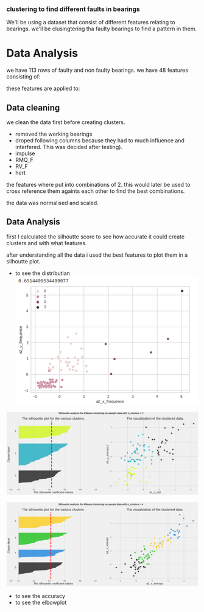 ### clustering to find different faults in bearings
We'll be using a dataset that consist of different features relating to bearings. we'll be clusingtering tha faulty bearings to find a pattern in them.

# Data Analysis
we have 113 rows of faulty and non faulty bearings.
we have 48 features consisting of:


these features are applied to:

## Data cleaning
we clean the data first before creating clusters.
- removed the working bearings
- droped following columns because they had to much influence and interfered. This was decided after testing).
-  impulse
-  RMQ_F
-  RV_F
-  hert


the features where put into combinations of 2. this would later be used to cross reference them againts each other to find the best combinations.

the data was normalised and scaled. 

## Data Analysis

first I calculated the silhoutte score to see how accurate it could create clusters and with what features. 

after understanding all the data i used the best features to plot them in a silhoutte plot.
- to see the distributian
![bearing_65_score.png](https://github.com/QuintenMM/challenge-clustering/blob/eeeb74cee4f4bb103373b8fa58c9355738543d1d/bearing_65_score.png)


![Screenshot from 2021-08-12 07-46-47.png](https://github.com/QuintenMM/challenge-clustering/blob/eeeb74cee4f4bb103373b8fa58c9355738543d1d/Screenshot%20from%202021-08-12%2007-46-47.png)

![Screenshot from 2021-08-12 07-37-56.png](https://github.com/QuintenMM/challenge-clustering/blob/eeeb74cee4f4bb103373b8fa58c9355738543d1d/Screenshot%20from%202021-08-12%2007-37-56.png)

- to see the accuracy 
- to see the elbowplot 






